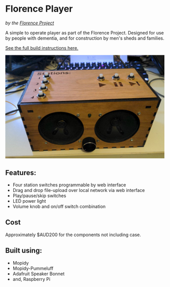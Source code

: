 # Florence Player
*by the [Florence Project](https://itee.uq.edu.au/florence)*

A simple to operate player as part of the Florence Project.
Designed for use by people with dementia, and for construction by men's sheds and families.

[See the full build instructions here.](https://uq-flor-pro.github.io/mopidy-florence-player)

<img src="howto/mkdocs/docs/assets/final.jpg" alt="drawing" width="500"/>

## Features:

- Four station switches programmable by web interface
- Drag and drop file-upload over local network via web interface
- Play/pause/skip switches
- LED power light
- Volume knob and on/off switch combination

## Cost
Approximately $AUD200 for the components not including case.

## Built using:

- Mopidy
- Mopidy-Pummeluff
- Adafruit Speaker Bonnet
- and, Raspberry Pi
